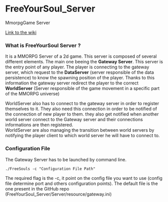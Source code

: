 # FreeYourSoul_Server
MmorpgGame  Server

[Link to the wiki](https://github.com/FreeYourSoul/FreeYourSoul_Server/wiki/FySGateway)

### What is FreeYourSoul Server ?

It is a MMORPG Server of a 2d game.
This server is composed of several different elements. The main one beeing the **Gateway Server**. This server is the entry point of any player. The player is connecting to the gateway server, which request to the **DataServer** (server responsible of the data persistence) to know the spawning position of the player. Thanks to this information the gateway server redirect the player to the correct **WorldServer** (Server responsible of the game movement in a specific part of the MMORPG universe)  
  
WorldServer also has to connect to the gateway server in order to register themselves to it. They also need this connection in order to be notified of the connection of new player to them. they also get notified when another world server connect to the Gateway server and their connections informations are then registered.   
WorldServer are also managing the transition between world servers by notifying the player client to which world server he will have to connect to.

### Configuration File 
The Gateway Server has to be launched by command line.

``
./FreeSouls -c "Configuration File Path"
``

The required flag is the -c, it point on the config file you want to use (config file determine port and others configuration points).
The default file is the one present in the GitHub repo (FreeYourSoul_Server/Server/resource/gateway.ini)
